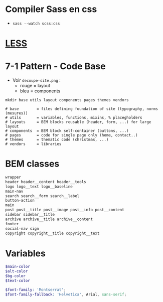 # Compiler Sass en css
- `sass --watch scss:css`

# [LESS](https://openclassrooms.com/en/courses/1281906-simplifiez-vous-la-vie-avec-less)

# 7-1 Pattern - Code Base
- Voir `decoupe-site.png` :
  - rouge = layout
  - bleu = components

```shell
mkdir base utils layout components pages themes vendors

# base        = files defining foundation of site (typography, norms (mesures))
# utils       = variables, functions, mixins, % placegholders
# layouts     = BEM blocks reusable (header, form, ...) for large layout
# components  = BEM block self-container (buttons, ...)
# pages       = code for single page only (home, contact..)
# themes      = thematic code (christmas, ...)
# vendors     = libraries
```

# BEM classes

```scss
wrapper
header header__content header__tools
logo logo__text logo__baseline
main-nav
search search__form search__label
button-action
main
post post__title post__image post__info post__content
sidebar sidebar__title
archive archive__title archive__content
footer
social-nav sign
copyright copyright__title copyright__text
```

# Variables

```scss
$main-color
$alt-color
$bg-color
$text-color

$font-family: 'Montserrat';
$font-family-fallback: 'Helvetica', Arial, sans-serif;

